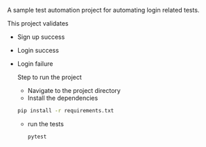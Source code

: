 A sample test automation project for automating login related tests.

This project validates
- Sign up success
- Login success
- Login failure

  Step to run the project
  - Navigate to the project directory
  - Install the dependencies
  ```bash
  pip install -r requirements.txt
  ```
  - run the tests
    ```bash
    pytest
    ```
